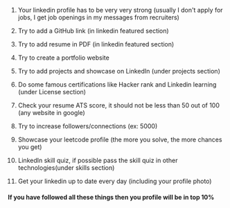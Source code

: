 1. Your linkedin profile has to be very very strong (usually I don't apply for jobs, I get job openings in my messages from recruiters)

2. Try to add a GitHub link (in linkedin featured section)

3. Try to add resume in PDF (in linkedin featured section)

4. Try to create a portfolio website

5. Try to add projects and showcase on LinkedIn (under projects section)

6. Do some famous certifications like Hacker rank and Linkedin learning (under License section)

7. Check your resume ATS score, it should not be less than 50 out of 100 (any website in google)

8. Try to increase followers/connections (ex: 5000)

9. Showcase your leetcode profile (the more you solve, the more chances you get)

10. LinkedIn skill quiz, if possible pass the skill quiz in other technologies(under skills section)

11. Get your linkedin up to date every day (including your profile photo)

#### If you have followed all these things then you profile will be in top 10%